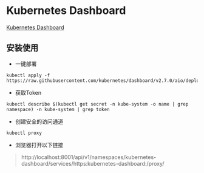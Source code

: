 # Kubernetes Dashboard

[Kubernetes Dashboard](https://github.com/kubernetes/dashboard)

## 安装使用

- 一键部署

```shell
kubectl apply -f https://raw.githubusercontent.com/kubernetes/dashboard/v2.7.0/aio/deploy/recommended.yaml
```

- 获取Token

```shell
kubectl describe $(kubectl get secret -n kube-system -o name | grep namespace) -n kube-system | grep token
```

- 创建安全的访问通道

```shell
kubectl proxy
```

- 浏览器打开以下链接

> http://localhost:8001/api/v1/namespaces/kubernetes-dashboard/services/https:kubernetes-dashboard:/proxy/

